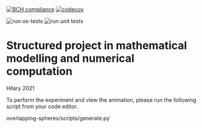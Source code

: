 [![BCH compliance](https://bettercodehub.com/edge/badge/szymon319/overlapping-spheres?branch=main)](https://bettercodehub.com/)
[![codecov](https://codecov.io/gh/szymon319/overlapping-spheres/branch/main/graph/badge.svg?token=KAKJEUE2TL)](https://codecov.io/gh/szymon319/overlapping-spheres)
<!-- [![Documentation Status](https://readthedocs.org/projects/overlapping-spheres/badge/?version=latest)](https://overlapping-spheres.readthedocs.io/en/latest/?badge=latest) -->
![run os-tests](https://github.com/szymon319/overlapping-spheres/workflows/run%20os-tests/badge.svg)
![run unit tests](https://github.com/szymon319/overlapping-spheres/workflows/run%20unit%20tests/badge.svg)

# Structured project in mathematical modelling and numerical computation

Hilary 2021

To perform the experiment and view the animation, please run the following script from your code editor.

overlapping-spheres/scripts/generate.py

